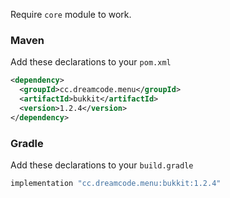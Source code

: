 Require ``core`` module to work.
### Maven
Add these declarations to your ``pom.xml``

```xml
<dependency>
  <groupId>cc.dreamcode.menu</groupId>
  <artifactId>bukkit</artifactId>
  <version>1.2.4</version>
</dependency>
```

### Gradle
Add these declarations to your ``build.gradle``

```gradle
implementation "cc.dreamcode.menu:bukkit:1.2.4"
```
